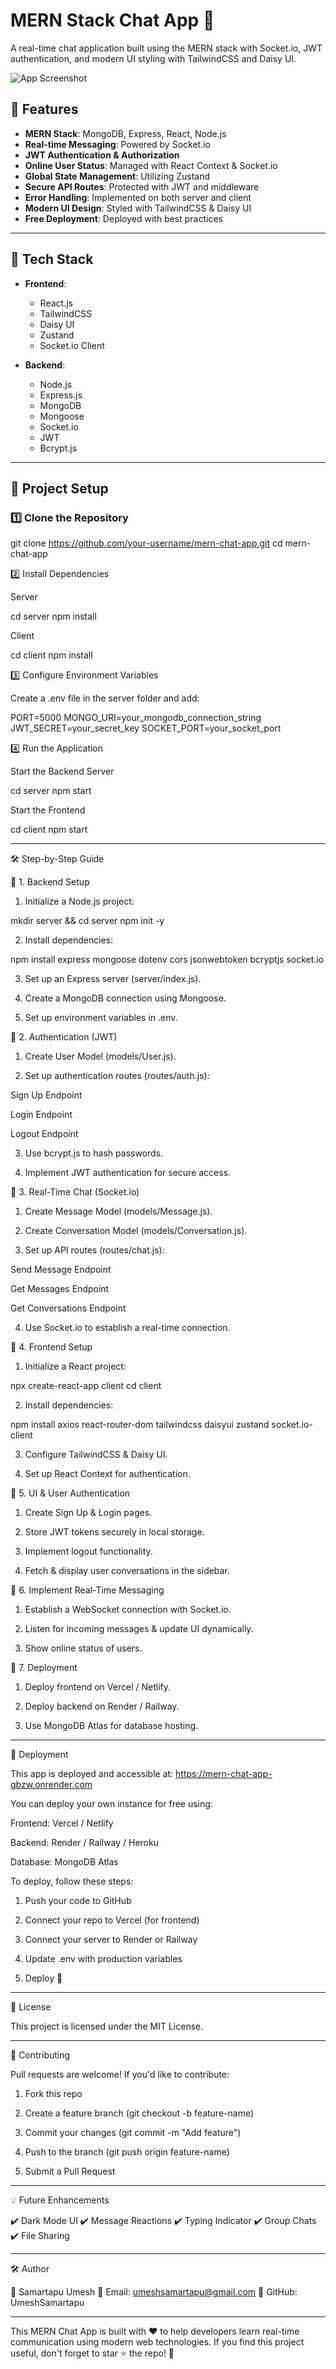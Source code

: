 # MERN Stack Chat App 🚀

A real-time chat application built using the MERN stack with Socket.io, JWT authentication, and modern UI styling with TailwindCSS and Daisy UI.

![App Screenshot](https://via.placeholder.com/1080x1920.png)

## 🌟 Features

- **MERN Stack**: MongoDB, Express, React, Node.js
- **Real-time Messaging**: Powered by Socket.io
- **JWT Authentication & Authorization**
- **Online User Status**: Managed with React Context & Socket.io
- **Global State Management**: Utilizing Zustand
- **Secure API Routes**: Protected with JWT and middleware
- **Error Handling**: Implemented on both server and client
- **Modern UI Design**: Styled with TailwindCSS & Daisy UI
- **Free Deployment**: Deployed with best practices

---

## 📌 Tech Stack

- **Frontend**:
  - React.js
  - TailwindCSS
  - Daisy UI
  - Zustand
  - Socket.io Client

- **Backend**:
  - Node.js
  - Express.js
  - MongoDB
  - Mongoose
  - Socket.io
  - JWT
  - Bcrypt.js

---

## 📂 Project Setup

### 1️⃣ Clone the Repository


git clone https://github.com/your-username/mern-chat-app.git
cd mern-chat-app

2️⃣ Install Dependencies

Server

cd server
npm install

Client

cd client
npm install

3️⃣ Configure Environment Variables

Create a .env file in the server folder and add:

PORT=5000
MONGO_URI=your_mongodb_connection_string
JWT_SECRET=your_secret_key
SOCKET_PORT=your_socket_port

4️⃣ Run the Application

Start the Backend Server

cd server
npm start

Start the Frontend

cd client
npm start


---

🛠 Step-by-Step Guide

📌 1. Backend Setup

1. Initialize a Node.js project:

mkdir server && cd server
npm init -y


2. Install dependencies:

npm install express mongoose dotenv cors jsonwebtoken bcryptjs socket.io


3. Set up an Express server (server/index.js).


4. Create a MongoDB connection using Mongoose.


5. Set up environment variables in .env.



📌 2. Authentication (JWT)

1. Create User Model (models/User.js).


2. Set up authentication routes (routes/auth.js):

Sign Up Endpoint

Login Endpoint

Logout Endpoint



3. Use bcrypt.js to hash passwords.


4. Implement JWT authentication for secure access.



📌 3. Real-Time Chat (Socket.io)

1. Create Message Model (models/Message.js).


2. Create Conversation Model (models/Conversation.js).


3. Set up API routes (routes/chat.js):

Send Message Endpoint

Get Messages Endpoint

Get Conversations Endpoint



4. Use Socket.io to establish a real-time connection.



📌 4. Frontend Setup

1. Initialize a React project:

npx create-react-app client
cd client


2. Install dependencies:

npm install axios react-router-dom tailwindcss daisyui zustand socket.io-client


3. Configure TailwindCSS & Daisy UI.


4. Set up React Context for authentication.



📌 5. UI & User Authentication

1. Create Sign Up & Login pages.


2. Store JWT tokens securely in local storage.


3. Implement logout functionality.


4. Fetch & display user conversations in the sidebar.



📌 6. Implement Real-Time Messaging

1. Establish a WebSocket connection with Socket.io.


2. Listen for incoming messages & update UI dynamically.


3. Show online status of users.



📌 7. Deployment

1. Deploy frontend on Vercel / Netlify.


2. Deploy backend on Render / Railway.


3. Use MongoDB Atlas for database hosting.




---

🚀 Deployment

This app is deployed and accessible at: https://mern-chat-app-gbzw.onrender.com

You can deploy your own instance for free using:

Frontend: Vercel / Netlify

Backend: Render / Railway / Heroku

Database: MongoDB Atlas


To deploy, follow these steps:

1. Push your code to GitHub


2. Connect your repo to Vercel (for frontend)


3. Connect your server to Render or Railway


4. Update .env with production variables


5. Deploy 🚀




---

📜 License

This project is licensed under the MIT License.


---

🎯 Contributing

Pull requests are welcome! If you'd like to contribute:

1. Fork this repo


2. Create a feature branch (git checkout -b feature-name)


3. Commit your changes (git commit -m "Add feature")


4. Push to the branch (git push origin feature-name)


5. Submit a Pull Request




---

💡 Future Enhancements

✔️ Dark Mode UI
✔️ Message Reactions
✔️ Typing Indicator
✔️ Group Chats
✔️ File Sharing


---

🛠️ Author

👤 Samartapu Umesh
📧 Email: umeshsamartapu@gmail.com
🔗 GitHub: UmeshSamartapu


---

This MERN Chat App is built with ❤️ to help developers learn real-time communication using modern web technologies.
If you find this project useful, don't forget to star ⭐ the repo! 🚀
